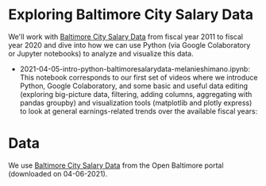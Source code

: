 # Exploring Baltimore City Salary Data

We'll work with [Baltimore City Salary Data](https://data.baltimorecity.gov/datasets/baltimore-employee-salaries) from fiscal year 2011 to fiscal year 2020 and dive into how we can use Python (via Google Colaboratory or Jupyter notebooks) to analyze and visualize this data.

- 2021-04-05-intro-python-baltimoresalarydata-melanieshimano.ipynb: This notebook corresponds to our first set of videos where we introduce Python, Google Colaboratory, and some basic and useful data editing (exploring big-picture data, filtering, adding columns, aggregating with pandas groupby) and visualization tools (matplotlib and plotly express) to look at general earnings-related trends over the available fiscal years:

# Data
We use [Baltimore City Salary Data](https://data.baltimorecity.gov/datasets/baltimore-employee-salaries) from the Open Baltimore portal (downloaded on 04-06-2021).
